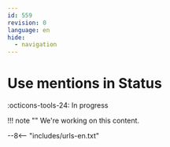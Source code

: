 ```yaml
---
id: 559
revision: 0
language: en
hide:
  - navigation
---
```


# Use mentions in Status

 :octicons-tools-24: In progress

!!! note ""
     We're working on this content.

--8<-- "includes/urls-en.txt"
